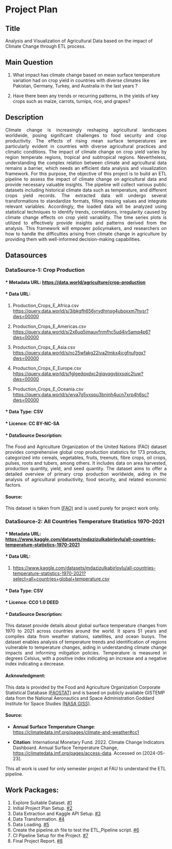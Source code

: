 # Project Plan

## Title
<!-- Give your project a short title. -->
Analysis and Visualization of Agricultural Data based on the impact of Climate Change through ETL process.


## Main Question

<!-- Think about one main question you want to answer based on the data. -->

1. What impact has climate change based on mean surface temperature variation had on crop yield in countries with diverse climates like Pakistan, Germany, Turkey, and Australia in the last years ? 

2. Have there been any trends or recurring patterns, in the yields of key crops such as maize, carrots, turnips, rice, and grapes?


## Description

<!-- Describe your data science project in max. 200 words. Consider writing about why and how you attempt it. -->

<p style="text-align: justify;">Climate change is increasingly reshaping agricultural landscapes worldwide, posing significant challenges to food security and crop productivity. The effects of rising mean surface temperatures are particularly evident in countries with diverse agricultural practices and climatic conditions. The impact of climate change on crop yield varies by region temperate regions, tropical and subtropical regions. Nevertheless, understanding the complex relation between climate and agricultural data remains a barrier, which needs an efficient data analysis and visualization framework. For this purpose, the objective of this project is to build an ETL pipeline to assess the impact of climate change on agricultural data and provide necessary valuable insights. The pipeline will collect various public datasets including historical climate data such as temperature, and different crops yield records. The extracted data will undergo several transformations to standardize formats, filling missing values and integrate relevant variables. Accordingly, the loaded data will be analyzed using statistical techniques to identify trends, correlations, irregularity caused by climate change effects on crop yield variability. The time series plots is utilized to effectively provide insights and patterns derived from the analysis. This framework will empower policymakers, and researchers on how to handle the difficulties arising from climate change in agriculture by providing them with well-informed decision-making capabilities.</p>


## Datasources

<!-- Describe each datasources you plan to use in a section. Use the prefic "DatasourceX" where X is the id of the datasource. -->

### DataSource-1: Crop Production

#### * Metadata URL: https://data.world/agriculture/crop-production

#### * Data URL: 

1. Production_Crops_E_Africa.csv
    https://query.data.world/s/3ibkgfh656yrydhmsg4uboxxm7hysr?dws=00000

2. Production_Crops_E_Americas.csv
    https://query.data.world/s/2x6uq5jmauvfnmfhc5ud4jv5amq4p6?dws=00000

3. Production_Crops_E_Asia.csv
    https://query.data.world/s/nc25wfakg22iva2tmkx4icgfnufggx?dws=00000

4. Production_Crops_E_Europe.csv
    https://query.data.world/s/fglgedqxdxc2giqvqgvbjxsqic2tuw?dws=00000

5. Production_Crops_E_Oceania.csv
    https://query.data.world/s/wva7g5yxspu3bninh4ucn7xrp4h6sc?dws=00000

#### * Data Type: CSV

#### * Licence: CC BY-NC-SA

#### * DataSource Description:

  <p style="text-align: justify;">The Food and Agriculture Organization of the United Nations (FAO) dataset provides comprehensive global crop production statistics for 173 products, categorized into cereals, vegetables, fruits, treenuts, fibre crops, oil crops, pulses, roots and tubers, among others. It includes data on area harvested, production quantity, yield, and seed quantity. The dataset aims to offer a detailed overview of primary crop production worldwide, aiding in the analysis of agricultural productivity, food security, and related economic factors.</p>

#### Source: 
This dataset is taken from [(FAO)](https://www.fao.org/faostat/en/#data/QCL/visualize) and is used purely for project work only.


### DataSource-2: All Countries Temperature Statistics 1970-2021

#### * Metadata URL: https://www.kaggle.com/datasets/mdazizulkabirlovlu/all-countries-temperature-statistics-1970-2021

#### * Data URL: 

1. https://www.kaggle.com/datasets/mdazizulkabirlovlu/all-countries-temperature-statistics-1970-2021?select=all+countries+global+temperature.csv

#### * Data Type: CSV

#### * Licence: CC0 1.0 DEED

#### * DataSource Description:

  <p style="text-align: justify;">This dataset provide details about global surface temperature changes from 1970 to 2021 across countries around the world. It spans 51 years and compiles data from weather stations, satellites, and ocean buoys. The dataset enables analysis of temperature trends and identification of regions vulnerable to temperature changes, aiding in understanding climate change impacts and informing mitigation policies. Temperature is measured in degrees Celsius, with a positive index indicating an increase and a negative index indicating a decrease.</p>

#### Acknowledgment: 

This data is provided by the Food and Agriculture Organization Corporate Statistical Database [(FAOSTAT)](https://www.fao.org/faostat/en/#home) and is based on publicly available GISTEMP data from the National Aeronautics and Space Administration Goddard Institute for Space Studies [(NASA GISS)](https://data.giss.nasa.gov/).

#### Source: 

- **Annual Surface Temperature Change**: https://climatedata.imf.org/pages/climate-and-weather#cc1

- **Citation**: International Monetary Fund. 2022. Climate Change Indicators Dashboard. Annual Surface Temperature Change, https://climatedata.imf.org/pages/access-data. Accessed on [2024-05-23].


This all work is used for only semester project at FAU to understand the ETL pipeline.


## Work Packages:

<!-- List of work packages ordered sequentially, each pointing to an issue with more details. -->

1. Explore Suitable Dataset. [#1][i1]
2. Initial Project Plan Setup. [#2][i2]
3. Data Extraction and Kaggle API Setup. [#3][i3]
4. Data Transformation. [#4][i4]
5. Data Loading. [#5][i5]
6. Create the pipeline.sh file to test the ETL_Pipeline script. [#6][i6]
7. CI Pipeline Setup for the Project. [#7][i7]
8. Final Project Report. [#8][i8]

[i1]: https://github.com/ZeeshanAhmed13/made-template-23432274/issues/5
[i2]: https://github.com/ZeeshanAhmed13/made-template-23432274/issues/6
[i3]: https://github.com/ZeeshanAhmed13/made-template-23432274/issues/7
[i4]: https://github.com/ZeeshanAhmed13/made-template-23432274/issues/8
[i5]: https://github.com/ZeeshanAhmed13/made-template-23432274/issues/9
[i6]: https://github.com/ZeeshanAhmed13/made-template-23432274/issues/10
[i7]: https://github.com/ZeeshanAhmed13/made-template-23432274/issues/11
[i8]: https://github.com/ZeeshanAhmed13/made-template-23432274/issues/12

